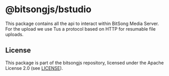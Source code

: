 # @bitsongjs/bstudio

This package contains all the api to interact within BitSong Media Server.
For the upload we use Tus a protocol based on HTTP for resumable file uploads.

## License

This package is part of the bitsongjs repository, licensed under the Apache License
2.0 (see [LICENSE](https://github.com/bitsongofficial/bitsongjs/blob/main/LICENSE)).
